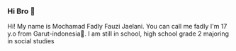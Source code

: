### Hi Bro 👋

Hi! My name is Mochamad Fadly Fauzi Jaelani. You can call me fadly I'm 17 y.o from Garut-indonesia📍. I am still in school, high school grade 2 majoring in social studies
